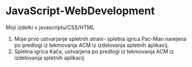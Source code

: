 # JavaScript-WebDevelopment
Moji izdelki v javascriptu/CSS/HTML
1. Moje prvo ustvarjanje spletnih strani- spletna igrica Pac-Man narejena po predlogi iz tekmovanja ACM iz izdelovanja spletnih aplikacij.
2. Spletna igrica Kača, ustvarjena po predlogi iz tekmovanja ACM iz izdelovanja spletnih aplikacij
